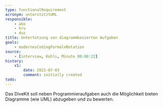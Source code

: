 ```yaml
---
type: functionalRequirement
acronym: unterstütztUML
responsible: 
    - ako
    - kru
    - duz
title: Untertützung von diagrammbasierten Aufgaben
goals: 
    - modernesCodingFormaleNotation
source:
    - [interview, Kohls, Minute 00:00:22]
history:
    v1:
        date: 2021-07-03
        comment: initially created
todo: 
---
```


Das DiveKit soll neben Programmieraufgaben auch die Möglichkeit bieten Diagramme (wie UML) abzugeben und zu bewerten.
